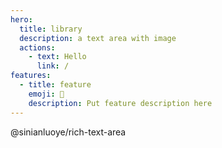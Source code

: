 ```yaml
---
hero:
  title: library
  description: a text area with image
  actions:
    - text: Hello
      link: /
features:
  - title: feature
    emoji: 💎
    description: Put feature description here
---
```


@sinianluoye/rich-text-area
